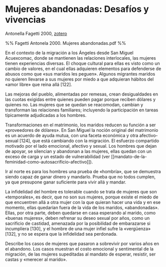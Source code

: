 # Mujeres abandonadas: Desafíos y vivencias
Antonella Fagetti 2000, [zotero](zotero://select/items/@fagetti2000)

%% Fagetti Antonela 2000. Mujeres abandonadas.pdf %%

En el contexto de la migración a los Ángeles desde San Miguel Acuexcomac, donde se mantienen las relaciones interlocales, las mujeres tienen experiencias diversas. El choque cultural para ellas es visto como un cambio de valores, en el cual ellas adquieren elementos para defenderse de abusos como que «sus maridos les peguen». Algunos migrantes maridos no quieren llevarse a sus mujeres por miedo a que adquieran hábitos del «amor libre» que reina allá [122].

Las mejoras del pueblo, alimentadas por remesas, crean desigualdades en las cuotas exigidas entre quienes pueden pagar porque reciben dólares y quienes no. Las mujeres que se quedan se reacomodan, cambian y transforman las relaciones familiares; incluyendo la participación en tareas típicamente adjudicadas a los hombres.

Transformaciones en el matrimonio, los maridos reducen su función a ser «proveedores de dólares». En San Miguel la noción original del matrimonio es un acuerdo de ayuda mutua, con una faceta económica y otra afectivo-sexual [124], que está cambiando con la migración. El esfuerzo compartido motivado por el lado emocional, afectivo y sexual. Los hombres que dejan de apoyar, se silencian y abandonan a las mujeres, ellas quedan con un exceso de carga y un estado de vulnerabilidad (ver [[mandato-de-la-feminidad-como-autosacrificio-afectivo]]).

Ir al norte es para los hombres una prueba de «hombría», que se demuestra siendo capaz de ganar dinero y mandarlo. Prueba que no todos cumplen, ya que presupone ganar suficiente para vivir allá y mandar.

La infidelidad del hombre es tolerable cuando se trata de mujeres que son «temporales», es decir, que no son sus mujeres, porque existe el miedo de que encuentren allá a otra mujer con la que quieran hacer una vida y en ese momento, ellas quedarían fuera de la vida de los maridos, «abandonadas». Ellas, por otra parte, deben quedarse en casa esperando al marido, como «buenas mujeres», deben refrenar su deseo sexual por años, como un sacrificio de castidad, amenazada por la posibilidad de embarazarse si incumpliera [130], y el hombre de una mujer infiel sufre la «vergüenza» [132], y no se espera que la infidelidad sea perdonada.

Describe los casos de mujeres que pasaron a sobrevivir por varios años en el abandono. Los casos muestran el costo emocional y sentimental de la migración, de las mujeres supeditadas al mandato de esperar, resistir, ser castas y «merecer al marido».
